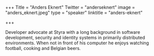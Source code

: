+++
Title = "Anders Eknert"
Twitter = "anderseknert"
image = "anders_eknert.jpeg"
type = "speaker"
linktitle = "anders-eknert"

+++

Developer advocate at Styra with a long background in software development, security and identity systems in primarily distributed environments. When not in front of his computer he enjoys watching football, cooking and Belgian beers.